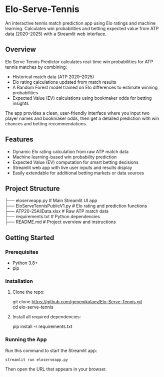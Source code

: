 # Elo-Serve-Tennis

An interactive tennis match prediction app using Elo ratings and machine learning. Calculates win probabilities and betting expected value from ATP data (2020–2025) with a Streamlit web interface.

## Overview

Elo Serve Tennis Predictor calculates real-time win probabilities for ATP tennis matches by combining:

- Historical match data (ATP 2020–2025)  
- Elo rating calculations updated from match results  
- A Random Forest model trained on Elo differences to estimate winning probabilities  
- Expected Value (EV) calculations using bookmaker odds for betting insights  

The app provides a clean, user-friendly interface where you input two player names and bookmaker odds, then get a detailed prediction with win chances and betting recommendations.

## Features

- Dynamic Elo rating calculation from raw ATP match data  
- Machine learning-based win probability prediction  
- Expected Value (EV) computation for smart betting decisions  
- Streamlit web app with live user inputs and results display  
- Easily extendable for additional betting markets or data sources  

## Project Structure

├── eloserveapp.py                  # Main Streamlit UI app  
├── EloServeTennisPublicV1.py       # Elo rating and prediction functions  
├── ATP20-25AllData.xlsx            # Raw ATP match data  
├── requirements.txt                # Python dependencies  
├── README.md                      # Project overview and instructions  

## Getting Started

### Prerequisites

- Python 3.8+  
- pip  

### Installation

1. Clone the repo:

    git clone https://github.com/genenikolaev/Elo-Serve-Tennis.git  
    cd elo-serve-tennis

2. Install all required dependencies:

    pip install -r requirements.txt

### Running the App

Run this command to start the Streamlit app:

    streamlit run eloserveapp.py

Then open the URL that appears in your browser.

